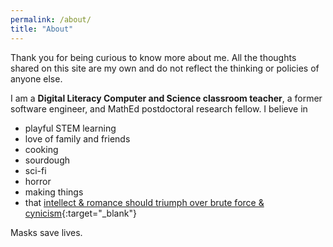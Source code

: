 ```yaml
---
permalink: /about/
title: "About"
---
```


Thank you for being curious to know more about me. All the thoughts shared on this site are my own and do not reflect the thinking or policies of anyone else.

I am a **Digital Literacy Computer and Science classroom teacher**, a former software engineer, and MathEd postdoctoral research fellow. I believe in

- playful STEM learning
- love of family and friends
- cooking
- sourdough
- sci-fi
- horror
- making things
- that [intellect & romance should triumph over brute force & cynicism](https://www.youtube.com/watch?v=M9P4SxtphJ4){:target="_blank"}

Masks save lives.